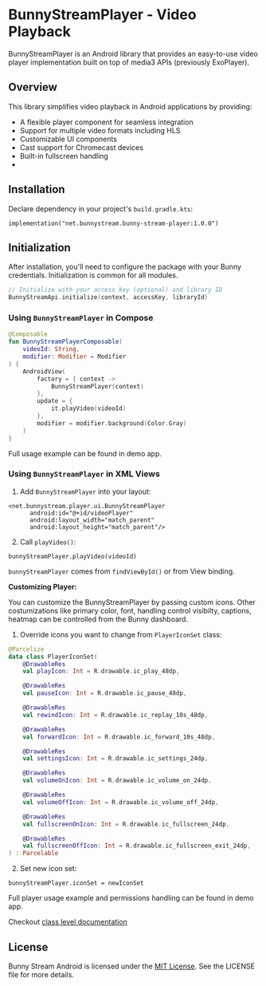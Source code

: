 # BunnyStreamPlayer - Video Playback

BunnyStreamPlayer is an Android library that provides an easy-to-use video player implementation built on top of media3 APIs (previously ExoPlayer).

## Overview

This library simplifies video playback in Android applications by providing:

- A flexible player component for seamless integration
- Support for multiple video formats including HLS
- Customizable UI components
- Cast support for Chromecast devices
- Built-in fullscreen handling
- 
## Installation

Declare dependency in your project's `build.gradle.kts`:
```
implementation("net.bunnystream.bunny-stream-player:1.0.0")
```

## Initialization

After installation, you'll need to configure the package with your Bunny credentials. Initialization is common for all modules.

```kotlin
// Initialize with your access key (optional) and library ID
BunnyStreamApi.initialize(context, accessKey, libraryId)
```

### Using `BunnyStreamPlayer` in Compose

```kotlin
@Composable
fun BunnyStreamPlayerComposable(
    videoId: String,
    modifier: Modifier = Modifier
) {
    AndroidView(
        factory = { context ->
            BunnyStreamPlayer(context)
        },
        update = {
            it.playVideo(videoId)
        },
        modifier = modifier.background(Color.Gray)
    )
}
```

Full usage example can be found in demo app.

### Using `BunnyStreamPlayer` in XML Views

1. Add `BunnyStreamPlayer` into your layout:
```
<net.bunnystream.player.ui.BunnyStreamPlayer
      android:id="@+id/videoPlayer"
      android:layout_width="match_parent"
      android:layout_height="match_parent"/>
```
2. Call `playVideo()`:
```
bunnyStreamPlayer.playVideo(videoId)
```

`bunnyStreamPlayer` comes from `findViewById()` or from View binding.

**Customizing Player:**

You can customize the BunnyStreamPlayer by passing custom icons. Other costumizations like primary color, font, handling control visibilty, captions, heatmap can be controlled from the Bunny dashboard.

1. Override icons you want to change from `PlayerIconSet` class:

```kotlin
@Parcelize
data class PlayerIconSet(
    @DrawableRes
    val playIcon: Int = R.drawable.ic_play_48dp,

    @DrawableRes
    val pauseIcon: Int = R.drawable.ic_pause_48dp,

    @DrawableRes
    val rewindIcon: Int = R.drawable.ic_replay_10s_48dp,

    @DrawableRes
    val forwardIcon: Int = R.drawable.ic_forward_10s_48dp,

    @DrawableRes
    val settingsIcon: Int = R.drawable.ic_settings_24dp,

    @DrawableRes
    val volumeOnIcon: Int = R.drawable.ic_volume_on_24dp,

    @DrawableRes
    val volumeOffIcon: Int = R.drawable.ic_volume_off_24dp,

    @DrawableRes
    val fullscreenOnIcon: Int = R.drawable.ic_fullscreen_24dp,

    @DrawableRes
    val fullscreenOffIcon: Int = R.drawable.ic_fullscreen_exit_24dp,
) : Parcelable
```
2. Set new icon set:
```
bunnyStreamPlayer.iconSet = newIconSet
```

Full player usage example and permissions handling can be found in demo app.

Checkout [class level documentation](docs/index.md)

## License

Bunny Stream Android is licensed under the [MIT License](LICENSE). See the LICENSE file for more details.